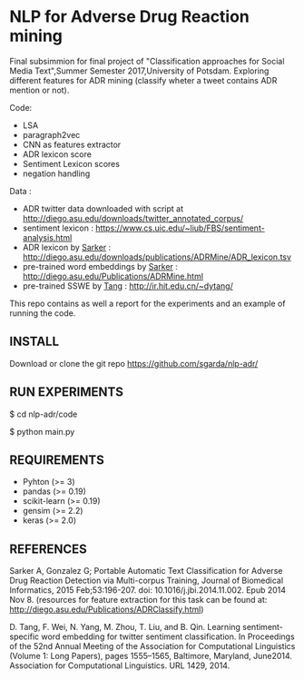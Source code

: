 # NLP for Adverse Drug Reaction mining

Final subsimmion for final project of "Classification approaches for Social Media Text",Summer Semester 2017,University of Potsdam.
Exploring different features for ADR mining (classify wheter a tweet contains ADR mention or not).

Code: 
- LSA
- paragraph2vec
- CNN as features extractor
- ADR lexicon score
- Sentiment Lexicon scores
- negation handling

Data :
- ADR twitter data downloaded with script at http://diego.asu.edu/downloads/twitter_annotated_corpus/
- sentiment lexicon : https://www.cs.uic.edu/~liub/FBS/sentiment-analysis.html
- ADR lexicon by [Sarker](#references)  : http://diego.asu.edu/downloads/publications/ADRMine/ADR_lexicon.tsv
- pre-trained word embeddings by [Sarker](#references) : http://diego.asu.edu/Publications/ADRMine.html
- pre-trained SSWE by [Tang](#references) : http://ir.hit.edu.cn/~dytang/

This repo contains as well a report for the experiments and an example of running the code.

## INSTALL

Download or clone the git repo https://github.com/sgarda/nlp-adr/

## RUN EXPERIMENTS

$ cd nlp-adr/code

$ python main.py

## REQUIREMENTS

- Pyhton (>= 3)
- pandas (>= 0.19)
- scikit-learn (>= 0.19) 
- gensim (>= 2.2) 
- keras (>= 2.0) 

## REFERENCES

Sarker A, Gonzalez G; Portable Automatic Text Classification for Adverse Drug Reaction Detection via Multi-corpus Training, Journal of Biomedical Informatics, 2015 Feb;53:196-207. doi: 10.1016/j.jbi.2014.11.002. Epub 2014 Nov 8. (resources for feature extraction for this task can be found at: http://diego.asu.edu/Publications/ADRClassify.html)

D. Tang, F. Wei, N. Yang, M. Zhou, T. Liu, and B. Qin. Learning sentiment-specific word embedding for twitter sentiment classification. In Proceedings of the 52nd Annual Meeting of the Association for Computational Linguistics (Volume 1: Long Papers), pages 1555–1565, Baltimore, Maryland, June2014. Association for Computational Linguistics. URL
1429, 2014.





